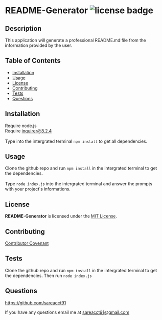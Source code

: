 # README-Generator    ![license badge](https://img.shields.io/github/license/sareacct91/README-Generator)

## Description

This application will generate a professional README.md file from the information provided by the user.

## Table of Contents

- [Installation](#installation)
- [Usage](#usage)
- [License](#license)
- [Contributing](#contributing)
- [Tests](#tests)
- [Questions](#questions)


## Installation

Require node.js <br>Require inquirer@8.2.4 <br><br>Type into the intergrated terminal ```npm install``` to get all dependencies.


## Usage

Clone the github repo and run ```npm install``` in the intergrated terminal to get the dependencies. <br><br>Type ```node index.js``` into the intergrated terminal and answer the prompts with your project's informations.

## License

**README-Generator** is licensed under the [MIT License](https://github.com/sareacct91/README-Generator/blob/master/LICENSE).

## Contributing

[Contributor Covenant](https://www.contributor-covenant.org/)

## Tests

Clone the github repo and run ```npm install``` in the intergrated terminal to get the dependencies. Then run ```node index.js```

## Questions

https://github.com/sareacct91

If you have any questions email me at sareacct91@gmail.com

